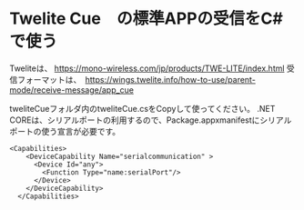 # Twelite Cue　の標準APPの受信をC#で使う

Tweliteは、 https://mono-wireless.com/jp/products/TWE-LITE/index.html
受信フォーマットは、　https://wings.twelite.info/how-to-use/parent-mode/receive-message/app_cue

tweliteCueフォルダ内のtweliteCue.csをCopyして使ってください。
.NET COREは、シリアルポートの利用するので、Package.appxmanifestにシリアルポートの使う宣言が必要です。

```
<Capabilities>
    <DeviceCapability Name="serialcommunication" >
      <Device Id="any">
        <Function Type="name:serialPort"/>
      </Device>
    </DeviceCapability>
  </Capabilities>
```

